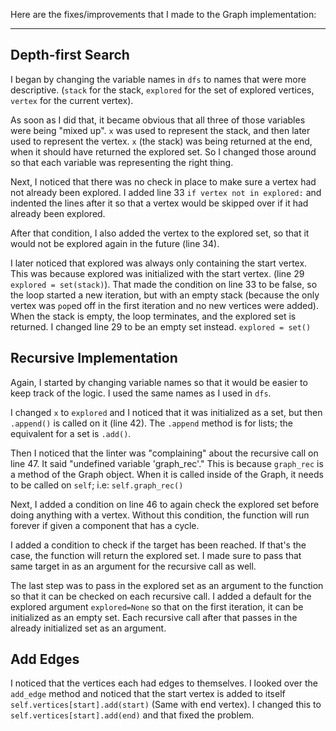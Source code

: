 Here are the fixes/improvements that I made to the Graph implementation:

---
## Depth-first Search
I began by changing the variable names in `dfs` to names that were more descriptive. (`stack` for the stack, `explored` for the set of explored vertices, `vertex` for the current vertex). 

As soon as I did that, it became obvious that all three of those variables were being "mixed up". `x` was used to represent the stack, and then later used to represent the vertex. `x` (the stack) was being returned at the end, when it should have returned the explored set. So I changed those around so that each variable was representing the right thing.

Next, I noticed that there was no check in place to make sure a vertex had not already been explored. I added line 33 `if vertex not in explored:` and indented the lines after it so that a vertex would be skipped over if it had already been explored.

After that condition, I also added the vertex to the explored set, so that it would not be explored again in the future (line 34).

I later noticed that explored was always only containing the start vertex. This was because explored was initialized with the start vertex. (line 29 `explored = set(stack)`). That made the condition on line 33 to be false, so the loop started a new iteration, but with an empty stack (because the only vertex was `pop`ed off in the first iteration and no new vertices were added). When the stack is empty, the loop terminates, and the explored set is returned. I changed line 29 to be an empty set instead. `explored = set()`

## Recursive Implementation
Again, I started by changing variable names so that it would be easier to keep track of the logic. I used the same names as I used in `dfs`.

I changed `x` to `explored` and I noticed that it was initialized as a set, but then `.append()` is called on it (line 42). The `.append` method is for lists; the equivalent for a set is `.add()`.

Then I noticed that the linter was "complaining" about the recursive call on line 47. It said "undefined variable 'graph_rec'." This is because `graph_rec` is a method of the Graph object. When it is called inside of the Graph, it needs to be called on `self`; i.e: `self.graph_rec()`

Next, I added a condition on line 46 to again check the explored set before doing anything with a vertex. Without this condition, the function will run forever if given a component that has a cycle.

I added a condition to check if the target has been reached. If that's the case, the function will return the explored set. I made sure to pass that same target in as an argument for the recursive call as well.

The last step was to pass in the explored set as an argument to the function so that it can be checked on each recursive call. I added a default for the explored argument `explored=None` so that on the first iteration, it can be initialized as an empty set. Each recursive call after that passes in the already initialized set as an argument.

## Add Edges
I noticed that the vertices each had edges to themselves. I looked over the `add_edge` method and noticed that the start vertex is added to itself `self.vertices[start].add(start)` (Same with end vertex). I changed this to `self.vertices[start].add(end)` and that fixed the problem.


